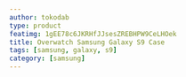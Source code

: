 ```yaml
---
author: tokodab
type: product
featimg: 1gEE78c6JKRHfJJsesZREBHPW9CeLHOek
title: Overwatch Samsung Galaxy S9 Case
tags: [samsung, galaxy, s9]
category: [samsung]
---
```

